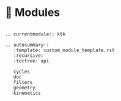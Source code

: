 # 📖 Modules

```{eval-rst}

.. currentmodule:: ktk

.. autosummary::
   :template: custom_module_template.rst
   :recursive:
   :toctree: api

   cycles
   doc
   filters
   geometry
   kinematics

```
